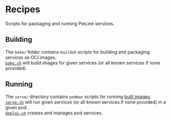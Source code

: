 # Recipes

Scripts for packaging and running PieLine services.

## Building

The `bake/` folder contains `buildah` scripts for building and packaging services as OCI images.  
[`bake.sh`](bake.sh) will build images for given services (or all known services if none provided).

## Running

The `serve/` directory contains `podman` scripts for running [built images](#packaging).  
[`serve.sh`](serve.sh) will run given services (or all known services if none provided) in a given pod.  
[`deploy.sh`](deploy.sh) creates and manages pod services.
